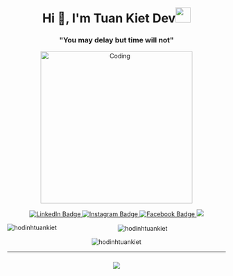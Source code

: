 

<h1 align="center"> Hi 👋, I'm Tuan Kiet Dev<img src="https://media.giphy.com/media/hvRJCLFzcasrR4ia7z/giphy.gif" width="35"></h1>
<h3 align="center">"You may delay but time will not"</h3>
<p align="center">
   <img align="center" alt="Coding" width="350" src="https://media1.giphy.com/media/bGgsc5mWoryfgKBx1u/200w.gif" autoplay>
</p>

<div id="badges" align="center">
  <a href="https://www.linkedin.com/in/tuan-kiet-ho-dinh-0003b5286/" target="_blank">
    <img src="https://img.shields.io/badge/LinkedIn-blue?style=for-the-badge&logo=linkedin&logoColor=white" alt="LinkedIn Badge"/>
  </a>
  <a href="https://www.instagram.com/_tuaanskiet/" target="_blank">
<img src="https://img.shields.io/badge/Instagram-%23C13584?style=for-the-badge&logo=instagram&logoColor=white" alt="Instagram Badge"/>
  </a>
  <a href="https://www.facebook.com/profile.php?id=100080159688790" target="_blank">
    <img src="https://img.shields.io/badge/Facebook-blue?logo=facebook&logoColor=white&style=for-the-badge" alt="Facebook Badge"/>
  </a>
<img src="https://user-images.githubusercontent.com/73097560/115834477-dbab4500-a447-11eb-908a-139a6edaec5c.gif">

<p><img align="left" src="https://github-readme-stats.vercel.app/api/top-langs?username=hodinhtuankiet&show_icons=true&locale=en&layout=compact&theme=tokyonight" alt="hodinhtuankiet" /></p>

<p>&nbsp;<img align="center" src="https://github-readme-stats.vercel.app/api?username=hodinhtuankiet&show_icons=true&locale=en&theme=tokyonight" alt="hodinhtuankiet" /></p>

<p><img align="center" src="https://github-readme-streak-stats.herokuapp.com/?user=hodinhtuankiet&&theme=tokyonight" alt="hodinhtuankiet" /></p>
<hr/>

<h3 align="center">
    <img src="https://readme-typing-svg.herokuapp.com/?font=Righteous&size=25&center=true&vCenter=true&width=500&height=70&duration=4000&lines=Thanks+for+visiting!+✌️;+Shoot+me+a+message+on+Linkedin!;I'm+always+down+to+collab+:)">
</h3>
